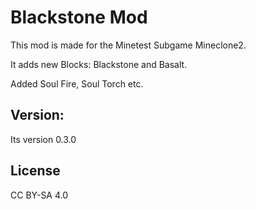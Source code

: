 # Blackstone Mod

This mod is made for the Minetest Subgame Mineclone2.

It adds new Blocks: Blackstone and Basalt.

Added Soul Fire, Soul Torch etc.

## Version:

Its version 0.3.0

## License

CC BY-SA 4.0

